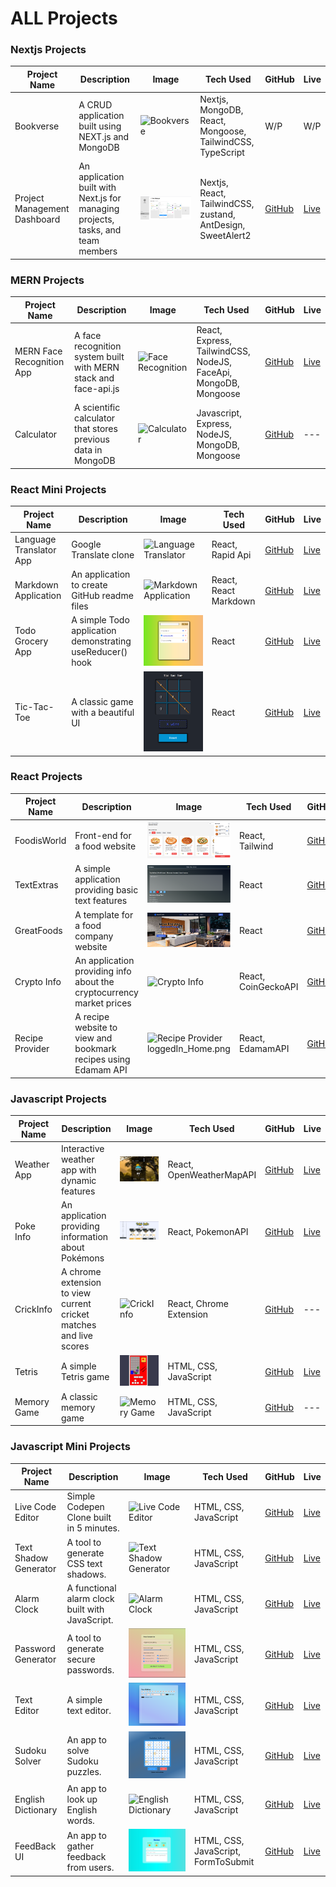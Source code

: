 # ALL Projects

### Nextjs Projects

| Project Name                     | Description                                                                         | Image                                                                                                                      | Tech Used                                           | GitHub                                                | Live                                                 |
|----------------------------------|-------------------------------------------------------------------------------------|----------------------------------------------------------------------------------------------------------------------------|----------------------------------------------------|-------------------------------------------------------|------------------------------------------------------|
| Bookverse                        | A CRUD application built using NEXT.js and MongoDB                                  | ![Bookverse](https://private-user-images.githubusercontent.com/121796450/354179298-adc07bfd-0ba9-4c95-a5de-ad08cc0fd017.png) | Nextjs, MongoDB, React, Mongoose, TailwindCSS, TypeScript | W/P                                                   | W/P                                                  |
| Project Management Dashboard     | An application built with Next.js for managing projects, tasks, and team members    | ![Project Management Dashboard](https://raw.githubusercontent.com/replyre/All_Projects/main/pmanager.png)                   | Nextjs, React, TailwindCSS, zustand, AntDesign, SweetAlert2 | [GitHub](https://github.com/replyre/project-management-dashboard) | [Live](https://project-management-dashboard-one.vercel.app/) |

### MERN Projects

| Project Name                     | Description                                                                         | Image                                                                                                                      | Tech Used                                           | GitHub                                                | Live                                                 |
|----------------------------------|-------------------------------------------------------------------------------------|----------------------------------------------------------------------------------------------------------------------------|----------------------------------------------------|-------------------------------------------------------|------------------------------------------------------|
| MERN Face Recognition App        | A face recognition system built with MERN stack and face-api.js                     | ![Face Recognition](https://private-user-images.githubusercontent.com/121796450/319318909-70848b3b-e41a-4f02-8cf6-ea0b4d8737b2.png) | React, Express, TailwindCSS, NodeJS, FaceApi, MongoDB, Mongoose | [GitHub](https://github.com/replyre/face-recognition-mern-app) | [Live](face-recognition-mern-app.vercel.app/)       |
| Calculator                       | A scientific calculator that stores previous data in MongoDB                        | ![Calculator](https://private-user-images.githubusercontent.com/121796450/328232296-701b0aba-4ce1-424f-b37f-1e002051fbcd.png) | Javascript, Express, NodeJS, MongoDB, Mongoose     | [GitHub](https://github.com/replyre/calculator-JS-MongoDB)  | ---                                                  |

### React Mini Projects

| Project Name                     | Description                                                                         | Image                                                                                                                      | Tech Used                                           | GitHub                                                | Live                                                 |
|----------------------------------|-------------------------------------------------------------------------------------|----------------------------------------------------------------------------------------------------------------------------|----------------------------------------------------|-------------------------------------------------------|------------------------------------------------------|
| Language Translator App          | Google Translate clone                                                              | ![Language Translator](https://private-user-images.githubusercontent.com/121796450/355037071-762d1c49-a01f-434c-a025-fb4b665f1820.png) | React, Rapid Api                                    | [GitHub](https://github.com/replyre/translator-app)   | [Live](translator-app-sigma.vercel.app)              |
| Markdown Application             | An application to create GitHub readme files                                        | ![Markdown Application](https://private-user-images.githubusercontent.com/121796450/355027455-cb1ac36e-919b-4b15-9d82-7459b64544fb.png) | React, React Markdown                               | [GitHub](https://github.com/replyre/markdown-app)     | [Live](replyre.github.io/markdown-app/)              |
| Todo Grocery App                 | A simple Todo application demonstrating useReducer() hook                           | ![Todo Grocery App](https://raw.githubusercontent.com/replyre/All_Projects/main/grocery.png)                              | React                                               | [GitHub](https://github.com/replyre/grocery-todo-app) | [Live](https://replyre.github.io/grocery-todo-app/)  |
| Tic-Tac-Toe                      | A classic game with a beautiful UI                                                  | ![Tic-Tac-Toe](https://raw.githubusercontent.com/replyre/All_Projects/main/tictactoe.png)                                 | React                                               | [GitHub](https://github.com/replyre/Tic_Tac_Toe-React)| [Live](https://replyre.github.io/Tic_Tac_Toe-React/) |

### React Projects

| Project Name                     | Description                                                                         | Image                                                                                                                      | Tech Used                                           | GitHub                                                | Live                                                 |
|----------------------------------|-------------------------------------------------------------------------------------|----------------------------------------------------------------------------------------------------------------------------|----------------------------------------------------|-------------------------------------------------------|------------------------------------------------------|
| FoodisWorld                      | Front-end for a food website                                                        | ![FoodisWorld](https://raw.githubusercontent.com/replyre/All_Projects/main/FoodisWorld.png)                                | React, Tailwind                                     | [GitHub](https://github.com/replyre/FoodisWorld)      | [Live](https://foodisworld.web.app/)                 |
| TextExtras                       | A simple application providing basic text features                                  | ![TextExtras](https://raw.githubusercontent.com/replyre/All_Projects/main/textExtras.png)                                  | React                                               | [GitHub](https://github.com/replyre/textExtras)       | [Live](https://replyre.github.io/textExtras/)        |
| GreatFoods                       | A template for a food company website                                               | ![GreatFoods](https://raw.githubusercontent.com/replyre/Geekfood/main/greatFood.png)                                       | React                                               | [GitHub](https://github.com/replyre/Geekfood)         | [Live](geekfood-zeta.vercel.app)                     |
| Crypto Info                      | An application providing info about the cryptocurrency market prices                | ![Crypto Info](https://private-user-images.githubusercontent.com/121796450/348572706-0f415f30-cdf6-42cf-9034-27ebf083dfb4.png) | React, CoinGeckoAPI                                 | [GitHub](https://github.com/replyre/Crypto_info)      | [Live](crypto-provider.web.app/)                     |
| Recipe Provider                  | A recipe website to view and bookmark recipes using Edamam API                      | ![Recipe Provider](https://github.com/replyre/Recipe_App/blob/main/Screenshots/1)loggedIn_Home.png                         | React, EdamamAPI                                    | [GitHub](https://github.com/replyre/Recipe_App)       | [Live](recipe-app-872e3.web.app/)                    |

### Javascript Projects

| Project Name                     | Description                                                                         | Image                                                                                                                      | Tech Used                                           | GitHub                                                | Live                                                 |
|----------------------------------|-------------------------------------------------------------------------------------|----------------------------------------------------------------------------------------------------------------------------|----------------------------------------------------|-------------------------------------------------------|------------------------------------------------------|
| Weather App                      | Interactive weather app with dynamic features                                       | ![Weather App](https://raw.githubusercontent.com/replyre/WeatherAPP/main/images/Screenshot%20Weather%20App.png)            | React, OpenWeatherMapAPI                            | [GitHub](https://github.com/replyre/WeatherAPP)       | [Live](replyre.github.io/WeatherAPP/)                |
| Poke Info                        | An application providing information about Pokémons                                 | ![Poke Info](https://raw.githubusercontent.com/replyre/All_Projects/main/poke.png)                                         | React, PokemonAPI                                   | [GitHub](https://github.com/replyre/poke-info)        | [Live](replyre.github.io/poke-info/)                 |
| CrickInfo                        | A chrome extension to view current cricket matches and live scores                  | ![CrickInfo](https://private-user-images.githubusercontent.com/121796450/340764476-365de6b0-b1be-4484-92b6-57e92c2a2c3e.png)| React, Chrome Extension                             | [GitHub](https://github.com/replyre/CricInfo)         | ---                                                  |
| Tetris                           | A simple Tetris game                                                                | ![Tetris](https://raw.githubusercontent.com/replyre/All_Projects/main/Screenshot%20(490).png)                              | HTML, CSS, JavaScript                               | [GitHub](https://github.com/replyre/tetris-game)      | [Live](https://replyre.github.io/tetris-game/)       |
| Memory Game                      | A classic memory game                                                               | ![Memory Game](https://private-user-images.githubusercontent.com/121796450/278437730-3869c4fb-c4f1-4793-aac9-ca63c2236262.png) | HTML, CSS, JavaScript                               | [GitHub](https://github.com/replyre/memory-game)      | ---                                                  |


### Javascript Mini Projects

| Project Name           | Description                                 | Image                                                                                                                      | Tech Used                 | GitHub                                               | Live                                                   |
|------------------------|---------------------------------------------|----------------------------------------------------------------------------------------------------------------------------|---------------------------|------------------------------------------------------|--------------------------------------------------------|
| Live Code Editor       | Simple Codepen Clone built in 5 minutes.    | ![Live Code Editor](https://private-user-images.githubusercontent.com/121796450/313085394-cdca79ef-240b-4cf1-9f2a-7631419aa083.png) | HTML, CSS, JavaScript     | [GitHub](https://github.com/replyre/Online-Code-Editor) | [Live](https://replyre.github.io/Online-Code-Editor/) |
| Text Shadow Generator  | A tool to generate CSS text shadows.        | ![Text Shadow Generator](https://example.com/text-shadow-generator.png)                                                    | HTML, CSS, JavaScript     | [GitHub](https://github.com/example/text-shadow-generator) | [Live](codepen.io/replyre/pen/VwgOdPp) |
| Alarm Clock            | A functional alarm clock built with JavaScript. | ![Alarm Clock](https://example.com/alarm-clock.png)                                                                       | HTML, CSS, JavaScript     | [GitHub](https://github.com/example/alarm-clock)    | [Live](https://codepen.io/replyre/pen/zYeJPXz)       |
| Password Generator     | A tool to generate secure passwords.        | ![Password Generator](https://raw.githubusercontent.com/replyre/All_Projects/main/passGenerator.png)                      | HTML, CSS, JavaScript     | [GitHub](https://github.com/replyre/PasswordGenerator) | [Live](https://replyre.github.io/PasswordGenerator/)  |
| Text Editor            | A simple text editor.                       | ![Text Editor](https://raw.githubusercontent.com/replyre/All_Projects/main/TextEditor.png)                                | HTML, CSS, JavaScript     | [GitHub](https://github.com/replyre/TextEditor)      | [Live](https://replyre.github.io/TextEditor/)        |
| Sudoku Solver          | An app to solve Sudoku puzzles.             | ![Sudoku Solver](https://raw.githubusercontent.com/replyre/All_Projects/main/SudokuSolver.png)                            | HTML, CSS, JavaScript     | [GitHub](https://github.com/replyre/Sudoku_Solver/)  | [Live](https://replyre.github.io/Sudoku_Solver/)     |
| English Dictionary     | An app to look up English words.            | ![English Dictionary](https://private-user-images.githubusercontent.com/121796450/273465790-74219858-7bcd-48fa-9b67-dc56a4daedd8.png) | HTML, CSS, JavaScript     | [GitHub](https://github.com/replyre/Eng_Dictionary)  | [Live](https://replyre.github.io/Eng_Dictionary/)    |
| FeedBack UI            | An app to gather feedback from users.       | ![FeedBack UI](https://raw.githubusercontent.com/replyre/All_Projects/main/FeedBackUI.png)                                | HTML, CSS, JavaScript, FormToSubmit | [GitHub](https://replyre.github.io/Feedback_UI/)     | [Live](https://github.com/replyre/Feedback_UI)       |
